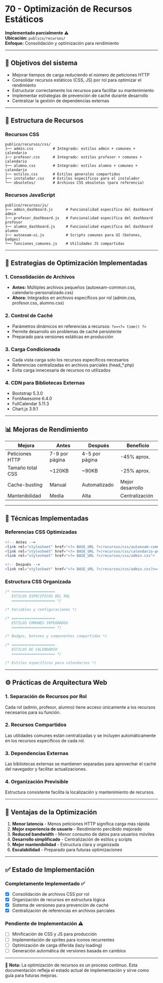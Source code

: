 # 70 - Optimización de Recursos Estáticos

**Implementado parcialmente** ⚠️  
**Ubicación:** `publico/recursos/`  
**Enfoque:** Consolidación y optimización para rendimiento

---

## 🎯 Objetivos del sistema

- Mejorar tiempos de carga reduciendo el número de peticiones HTTP
- Consolidar recursos estáticos (CSS, JS) por rol para optimizar el rendimiento
- Estructurar correctamente los recursos para facilitar su mantenimiento
- Implementar estrategias de prevención de caché durante desarrollo
- Centralizar la gestión de dependencias externas

---

## 📂 Estructura de Recursos

### Recursos CSS
```
publico/recursos/css/
├── admin.css         # Integrado: estilos admin + comunes + calendario
├── profesor.css      # Integrado: estilos profesor + comunes + calendario
├── alumno.css        # Integrado: estilos alumno + comunes + calendario
├── estilos.css       # Estilos generales compartidos
├── instalador.css    # Estilos específicos para el instalador
└── obsoletos/        # Archivos CSS obsoletos (para referencia)
```

### Recursos JavaScript
```
publico/recursos/js/
├── admin_dashboard.js      # Funcionalidad específica del dashboard admin
├── profesor_dashboard.js   # Funcionalidad específica del dashboard profesor
├── alumno_dashboard.js     # Funcionalidad específica del dashboard alumno
├── autoexam-ui.js          # Scripts comunes para UI (botones, badges)
└── funciones_comunes.js    # Utilidades JS compartidas
```

---

## 🔄 Estrategias de Optimización Implementadas

### 1. Consolidación de Archivos
- **Antes:** Múltiples archivos pequeños (autoexam-common.css, calendario-personalizado.css)
- **Ahora:** Integrados en archivos específicos por rol (admin.css, profesor.css, alumno.css)

### 2. Control de Caché
- Parámetros dinámicos en referencias a recursos: `?v=<?= time() ?>`
- Permite desarrollo sin problemas de caché persistente
- Preparado para versiones estáticas en producción

### 3. Carga Condicionada
- Cada vista carga solo los recursos específicos necesarios
- Referencias centralizadas en archivos parciales (head_*.php)
- Evita carga innecesaria de recursos no utilizados

### 4. CDN para Bibliotecas Externas
- Bootstrap 5.3.0
- FontAwesome 6.4.0
- FullCalendar 5.11.3
- Chart.js 3.9.1

---

## 📊 Mejoras de Rendimiento

| Mejora | Antes | Después | Beneficio |
|--------|-------|---------|-----------|
| Peticiones HTTP | 7-9 por página | 4-5 por página | -45% aprox. |
| Tamaño total CSS | ~120KB | ~90KB | -25% aprox. |
| Cache-busting | Manual | Automatizado | Mejor desarrollo |
| Mantenibilidad | Media | Alta | Centralización |

---

## 🔧 Técnicas Implementadas

### Referencias CSS Optimizadas
```php
<!-- Antes -->
<link rel="stylesheet" href="<?= BASE_URL ?>/recursos/css/autoexam-common.css">
<link rel="stylesheet" href="<?= BASE_URL ?>/recursos/css/calendario-personalizado.css">
<link rel="stylesheet" href="<?= BASE_URL ?>/recursos/css/admin.css">

<!-- Después -->
<link rel="stylesheet" href="<?= BASE_URL ?>/recursos/css/admin.css?v=<?= time() ?>">
```

### Estructura CSS Organizada
```css
/* ====================
   ESTILOS ESPECÍFICOS DEL ROL
   ==================== */

/* Variables y configuraciones */

/* ====================
   ESTILOS COMUNES INTEGRADOS
   ==================== */

/* Badges, botones y componentes compartidos */

/* ====================
   ESTILOS DE CALENDARIO
   ==================== */

/* Estilos específicos para calendarios */
```

---

## ⚙️ Prácticas de Arquitectura Web

### 1. Separación de Recursos por Rol
Cada rol (admin, profesor, alumno) tiene acceso únicamente a los recursos necesarios para su función.

### 2. Recursos Compartidos
Las utilidades comunes están centralizadas y se incluyen automáticamente en los recursos específicos de cada rol.

### 3. Dependencias Externas
Las bibliotecas externas se mantienen separadas para aprovechar el caché del navegador y facilitar actualizaciones.

### 4. Organización Previsible
Estructura consistente facilita la localización y mantenimiento de recursos.

---

## 🚀 Ventajas de la Optimización

1. **Menor latencia** - Menos peticiones HTTP significa carga más rápida
2. **Mejor experiencia de usuario** - Rendimiento percibido mejorado
3. **Reduced bandwidth** - Menor consumo de datos para usuarios móviles
4. **Desarrollo simplificado** - Centralización de estilos y scripts
5. **Mejor mantenibilidad** - Estructura clara y organizada
6. **Escalabilidad** - Preparado para futuras optimizaciones

---

## ✅ Estado de Implementación

### Completamente Implementado ✅
- [x] Consolidación de archivos CSS por rol
- [x] Organización de recursos en estructura lógica
- [x] Sistema de versiones para prevención de caché
- [x] Centralización de referencias en archivos parciales

### Pendiente de Implementación ⚠️
- [ ] Minificación de CSS y JS para producción
- [ ] Implementación de sprites para iconos recurrentes
- [ ] Optimización de carga diferida (lazy loading)
- [ ] Generación automática de versiones basada en cambios

---

📌 **Nota:** La optimización de recursos es un proceso continuo. Esta documentación refleja el estado actual de implementación y sirve como guía para futuras mejoras.
